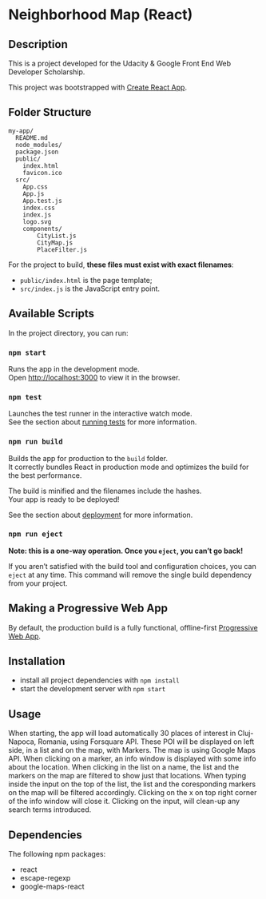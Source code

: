 # Neighborhood Map (React)


## Description
This is a project developed for the Udacity & Google Front End Web Developer Scholarship.

This project was bootstrapped with [Create React App](https://github.com/facebookincubator/create-react-app).


## Folder Structure

```
my-app/
  README.md
  node_modules/
  package.json
  public/
    index.html
    favicon.ico
  src/
    App.css
    App.js
    App.test.js
    index.css
    index.js
    logo.svg
    components/
        CityList.js
        CityMap.js
        PlaceFilter.js
```
For the project to build, **these files must exist with exact filenames**:
* `public/index.html` is the page template;
* `src/index.js` is the JavaScript entry point.


## Available Scripts

In the project directory, you can run:

### `npm start`

Runs the app in the development mode.<br>
Open [http://localhost:3000](http://localhost:3000) to view it in the browser.

### `npm test`

Launches the test runner in the interactive watch mode.<br>
See the section about [running tests](#running-tests) for more information.

### `npm run build`

Builds the app for production to the `build` folder.<br>
It correctly bundles React in production mode and optimizes the build for the best performance.

The build is minified and the filenames include the hashes.<br>
Your app is ready to be deployed!

See the section about [deployment](#deployment) for more information.

### `npm run eject`

**Note: this is a one-way operation. Once you `eject`, you can’t go back!**

If you aren’t satisfied with the build tool and configuration choices, you can `eject` at any time. This command will remove the single build dependency from your project.


## Making a Progressive Web App

By default, the production build is a fully functional, offline-first
[Progressive Web App](https://developers.google.com/web/progressive-web-apps/).


## Installation
* install all project dependencies with `npm install`
* start the development server with `npm start`


## Usage
When starting, the app will load automatically 30 places of interest in Cluj-Napoca, Romania, using Forsquare API.
These POI will be displayed on left side, in a list and on the map, with Markers. 
The map is using Google Maps API.
When clicking on a marker, an info window is displayed with some info about the location.
When clicking in the list on a name, the list and the markers on the map are filtered to show just that locations.
When typing inside the input on the top of the list, the list and the coresponding markers on the map will be filtered accordingly.
Clicking on the x on top right corner of the info window will close it.
Clicking on the input, will clean-up any search terms introduced.


## Dependencies
The following npm packages:
* react
* escape-regexp
* google-maps-react
